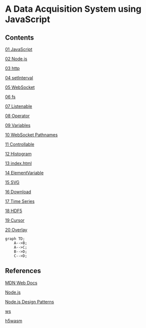 # A Data Acquisition System using JavaScript

## Contents

[01 JavaScript](./01/README.md)

[02 Node.js](./02/README.md)

[03 http](./03/README.md)

[04 setInterval](./04/README.md)

[05 WebSocket](./05/README.md)

[06 fs](./06/README.md)

[07 Listenable](./07/README.md)

[08 Operator](./08/README.md)

[09 Variables](./09/README.md)

[10 WebSocket Pathnames](./10/README.md)

[11 Controllable](./11/README.md)

[12 Histogram](./12/README.md)

[13 index.html](./13/README.md)

[14 ElementVariable](./14/README.md)

[15 SVG](./15/README.md)

[16 Download](./16/README.md)

[17 Time Series](./17/README.md)

[18 HDF5](./18/README.md)

[19 Cursor](./19/README.md)

[20 Overlay](./20/README.md)

```mermaid
graph TD;
    A-->B;
    A-->C;
    B-->D;
    C-->D;
```
## References
[MDN Web Docs](https://developer.mozilla.org/en-US/docs/Web/JavaScript)

[Node.js](http://nodejs.org)

[Node.js Design Patterns](https://www.amazon.com/Node-js-Design-Patterns-server-side-applications-ebook/dp/B01D8HIIFU/ref=sr_1_5?crid=2G48L0ELEAJX1&dib=eyJ2IjoiMSJ9.cSwsHQHnnYC2a7zCD9nX_LgwbcpNMc_YAPmWJH32GauuQvav-NXCdE9zVftvm3VJtg9NLX2P68biCiOBsNDbzE9YYVWC749JZrmB3rrXZt-5-TQ6vUYH9RgoEHpnZbr-i0Sqdta5hNrAmzINgYq8JVNlIsBHiNPtNrrWhGiKYiG2nVcEmOqBxqkFNufAVbscJEyP6H0EFsgfC8ie65xlGru6UK0P3HgML5PaJxFhiaU.4_rsQddQqQsvY5qq3Ciy_fhK-2z9z51uHrIkp-SWwms&dib_tag=se&keywords=node+js+design+patterns&qid=1725497456&sprefix=node+js+design+patterns%2Caps%2C294&sr=8-5)

[ws](https://github.com/websockets/ws)

[h5wasm](https://github.com/usnistgov/h5wasm)